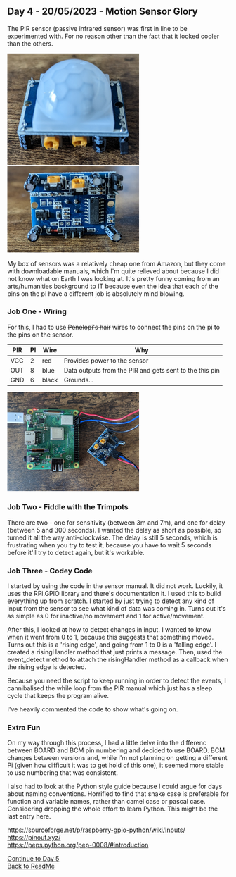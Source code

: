 ## Day 4 - 20/05/2023 - Motion Sensor Glory

The PIR sensor (passive infrared sensor) was first in line to be experimented with. For no reason other than the fact that it looked cooler than the others.

<img src="/Images/PIRTop.jpg" width="300">
<img src="/Images/PIRBottom.jpg" width="300">

My box of sensors was a relatively cheap one from Amazon, but they come with downloadable manuals, which I'm quite relieved about because I did not know what on Earth I was looking at. It's pretty funny coming from an arts/humanities background to IT because even the idea that each of the pins on the pi have a different job is absolutely mind blowing.

### Job One - Wiring 
For this, I had to use ~~Penelopi's hair~~ wires to connect the pins on the pi to the pins on the sensor.

| PIR | PI | Wire  | Why                                                     |
|-----|----|-------|---------------------------------------------------------|
| VCC | 2  | red   | Provides power to the sensor                            |
| OUT | 8  | blue  | Data outputs from the PIR and gets sent to the this pin |
| GND | 6  | black | Grounds...                                              |

<img src="/Images/PIRConnection.jpg" width="300">

### Job Two - Fiddle with the Trimpots
There are two - one for sensitivity (between 3m and 7m), and one for delay (between 5 and 300 seconds). I wanted the delay as short as possible, so turned it all the way anti-clockwise. The delay is still 5 seconds, which is frustrating when you try to test it, because you have to wait 5 seconds before it'll try to detect again, but it's workable.

### Job Three - Codey Code

I started by using the code in the sensor manual. It did not work. Luckily, it uses the RPi.GPIO library and there's documentation it. I used this to build everything up from scratch. I started by just trying to detect any kind of input from the sensor to see what kind of data was coming in. Turns out it's as simple as 0 for inactive/no movement and 1 for active/movement.

After this, I looked at how to detect changes in input. I wanted to know when it went from 0 to 1, because this suggests that something moved. Turns out this is a 'rising edge', and going from 1 to 0 is a 'falling edge'. I created a risingHandler method that just prints a message. Then, used the event_detect method to attach the risingHandler method as a callback when the rising edge is detected.

Because you need the script to keep running in order to detect the events, I cannibalised the while loop from the PIR manual which just has a sleep cycle that keeps the program alive.

I've heavily commented the code to show what's going on.


### Extra Fun 

On my way through this process, I had a little delve into the differenc between BOARD and BCM pin numbering and decided to use BOARD. BCM changes between versions and, while I'm not planning on getting a different Pi (given how difficult it was to get hold of this one), it seemed more stable to use numbering that was consistent.

I also had to look at the Python style guide because I could argue for days about naming conventions. Horrified to find that snake case is preferable for function and variable names, rather than camel case or pascal case.  Considering dropping the whole effort to learn Python. This might be the last entry here. 


https://sourceforge.net/p/raspberry-gpio-python/wiki/Inputs/  
https://pinout.xyz/  
https://peps.python.org/pep-0008/#introduction  


[Continue to Day 5](/README.md)  
[Back to ReadMe](/README.md)
